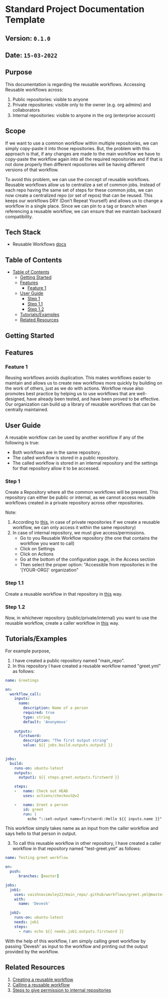 # Standard Project Documentation Template

## Version: `0.1.0`
## Date: `15-03-2022`
## Purpose

<!-- Include a simple statement regarding why are you writing this document.  -->

This documentation is regarding the reusable workflows. Accessing Reusable workflows across:
1. Public repositories: visible to anyone
2. Private repositories: visible only to the owner (e.g. org admins) and collaborators
3. Internal repositories: visible to anyone in the org (enterprise account)

## Scope
<!--
This describes who or under what circumstances (or both) the document applies.  -->
If we want to use a common workflow within multiple repositories, we can simply copy-paste it into those repositories. 
But, the problem with this approach is that, if any changes are made to the main workflow we have to copy-paste the 
workflow again into all the required repositories and if that is not done properly then different repositories will be having
different versions of that workflow. 

To avoid this problem, we can use the concept of reusable workflows. Reusable workflows allow us to centralize a set of common jobs.
Instead of each repo having the same set of steps for these common jobs, we can now create a centralized repo (or set of repos) that can be reused.
This keeps our workflows DRY (Don’t Repeat Yourself) and allows us to change a workflow in a single place. 
Since we can pin to a tag or branch when referencing a reusable workflow, we can ensure that we maintain backward compatibility.


## Tech Stack
<!-- Tech stack involved in the project -->
* Reusable Workflows [docs](https://docs.github.com/en/actions/using-workflows/reusing-workflows)

## Table of Contents

* [Table of Contents](#table-of-contents)
  * [Getting Started](#getting-started)
  * [Features](#features)
    + [Feature 1](#feature-1)
  * [User Guide](#user-guide)
    + [Step 1](#step-1)
    + [Step 1.1](#step-11)
    + [Step 1.2](#step-12)
  * [Tutorials/Examples](#tutorialsexamples)
  * [Related Resources](#related-resources)


## Getting Started

## Features

### Feature 1
Reusing workflows avoids duplication. This makes workflows easier to maintain and allows us to create new workflows more
quickly by building on the work of others, just as we do with actions. Workflow reuse also promotes best practice by helping 
us to use workflows that are well-designed, have already been tested, and have been proved to be effective. 
Our organization can build up a library of reusable workflows that can be centrally maintained.

## User Guide
<!-- Describe the steps to use your project in detail and add workflow diagrams
  -->
A reusable workflow can be used by another workflow if any of the following is true:

- Both workflows are in the same repository.
- The called workflow is stored in a public repository.
- The called workflow is stored in an internal repository and the settings for that repository allow it to be accessed. 

### Step 1

Create a Repository where all the common workflows will be present. This repository can either be public or internal, 
as we cannot access reusable workflows created in a private repository across other repositories. 

Note: 
  1. According to [this](https://docs.github.com/en/actions/using-workflows/reusing-workflows#limitations), in case of 
private repositories if we create a reusable workflow, we can only access it within the same repository)
  2. In case of internal repository, we must give access/permissions.
     - Go to you Reusable Workflow repository (the one that contains the workflow you want to call)
     - Click on Settings
     - Click on Actions
     - Go at the bottom of the configuration page, in the Access section
     - Then select the proper option: "Accessible from repositories in the '\[YOUR-ORG]' organization" 

### Step 1.1
Create a reusable workflow in that repository in [this](https://docs.github.com/en/actions/using-workflows/reusing-workflows#creating-a-reusable-workflow) way.

### Step 1.2
Now, in whichever repository (public/private/internal) you want to use the reusable workflow, create a caller workflow in [this](https://docs.github.com/en/actions/using-workflows/reusing-workflows#creating-a-reusable-workflow) way.


## Tutorials/Examples
<!-- Add a comprehensive end-to-end example of your working project -->

For example purpose,
1. I have created a public repository named "main_repo".
2. In this repository I have created a reusable workflow named "greet.yml" as follows:
```yaml
name: Greetings 

on:
  workflow_call:
    inputs:
      name:
        description: Name of a person
        required: true
        type: string
        default: 'Anonymous'
    
    outputs:
      firstword:
        description: "The first output string"
        value: ${{ jobs.build.outputs.output1 }}

    
jobs:
  build:
    runs-on: ubuntu-latest
    outputs:
      output1: ${{ steps.greet.outputs.firstword }}

    steps:
    -   name: Check out HEAD
        uses: actions/checkout@v2

    -   name: Greet a person
        id: greet
        run: |
          echo "::set-output name=firstword::Hello ${{ inputs.name }}"
```
This workflow simply takes name as an input from the caller workflow and says hello to that person in output.

3. To call this reusable workflow in other repository, I have created a caller workflow in that repository named "test-greet.yml" as follows:
```yaml
name: Testing greet workflow

on:
  push:
      branches: [master]

jobs:
  job1:
    uses: vaishnavimuley22/main_repo/.github/workflows/greet.yml@master
    with:
      name: 'Devesh'

  job2:
    runs-on: ubuntu-latest
    needs: job1
    steps:
      - run: echo ${{ needs.job1.outputs.firstword }}
```
With the help of this workflow, I am simply calling greet workflow by passing 'Devesh' as input to the workflow and printing out the output provided by the workflow.

## Related Resources

<!-- Include references and links to relevant materials which may be helpful for executing the process. -->
1. [Creating a reusable workflow](https://docs.github.com/en/actions/using-workflows/reusing-workflows#creating-a-reusable-workflow)
2. [Calling a reusable workflow](https://docs.github.com/en/actions/using-workflows/reusing-workflows#calling-a-reusable-workflow)
3. [Steps to give permission to internal repositories](https://github.community/t/reusable-workflows-internal-repositories-feature-removal/214748/5)
